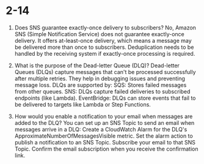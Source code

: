 # 2-14
1. Does SNS guarantee exactly-once delivery to subscribers?
No, Amazon SNS (Simple Notification Service) does not guarantee exactly-once delivery.
It offers at-least-once delivery, which means a message may be delivered more than once to subscribers. Deduplication needs to be handled by the receiving system if exactly-once processing is required.

2. What is the purpose of the Dead-letter Queue (DLQ)?
Dead-letter Queues (DLQs) capture messages that can't be processed successfully after multiple retries.
They help in debugging issues and preventing message loss.
DLQs are supported by:
SQS: Stores failed messages from other queues.
SNS: DLQs capture failed deliveries to subscribed endpoints (like Lambda).
EventBridge: DLQs can store events that fail to be delivered to targets like Lambda or Step Functions.

3. How would you enable a notification to your email when messages are added to the DLQ?
You can set up an SNS Topic to send an email when messages arrive in a DLQ:
Create a CloudWatch Alarm for the DLQ's ApproximateNumberOfMessagesVisible metric.
Set the alarm action to publish a notification to an SNS Topic.
Subscribe your email to that SNS Topic.
Confirm the email subscription when you receive the confirmation link.
